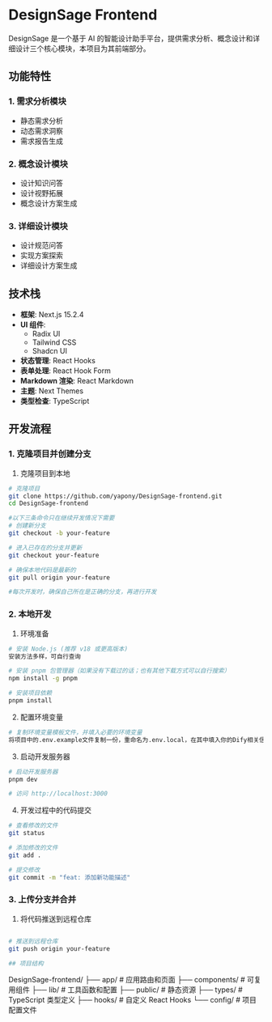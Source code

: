 # DesignSage Frontend

DesignSage 是一个基于 AI 的智能设计助手平台，提供需求分析、概念设计和详细设计三个核心模块，本项目为其前端部分。

## 功能特性

### 1. 需求分析模块
- 静态需求分析
- 动态需求洞察
- 需求报告生成

### 2. 概念设计模块
- 设计知识问答
- 设计视野拓展
- 概念设计方案生成

### 3. 详细设计模块
- 设计规范问答
- 实现方案探索
- 详细设计方案生成

## 技术栈

- **框架**: Next.js 15.2.4
- **UI 组件**: 
  - Radix UI
  - Tailwind CSS
  - Shadcn UI
- **状态管理**: React Hooks
- **表单处理**: React Hook Form
- **Markdown 渲染**: React Markdown
- **主题**: Next Themes
- **类型检查**: TypeScript

## 开发流程

### 1. 克隆项目并创建分支

1. 克隆项目到本地
```bash
# 克隆项目
git clone https://github.com/yapony/DesignSage-frontend.git
cd DesignSage-frontend

#以下三条命令只在继续开发情况下需要
# 创建新分支
git checkout -b your-feature

# 进入已存在的分支并更新
git checkout your-feature

# 确保本地代码是最新的
git pull origin your-feature

#每次开发时，确保自己所在是正确的分支，再进行开发
```

### 2. 本地开发

1. 环境准备
```bash
# 安装 Node.js (推荐 v18 或更高版本)
安装方法多样，可自行查询

# 安装 pnpm 包管理器（如果没有下载过的话；也有其他下载方式可以自行搜索）
npm install -g pnpm

# 安装项目依赖
pnpm install
```

2. 配置环境变量
```bash
# 复制环境变量模板文件，并填入必要的环境变量
将项目中的.env.example文件复制一份，重命名为.env.local，在其中填入你的Dify相关信息
```

3. 启动开发服务器
```bash
# 启动开发服务器
pnpm dev

# 访问 http://localhost:3000
```

4. 开发过程中的代码提交
```bash
# 查看修改的文件
git status

# 添加修改的文件
git add .

# 提交修改
git commit -m "feat: 添加新功能描述"
```

### 3. 上传分支并合并

1. 将代码推送到远程仓库
```bash

# 推送到远程仓库
git push origin your-feature

## 项目结构

```
DesignSage-frontend/
├── app/                # 应用路由和页面
├── components/         # 可复用组件
├── lib/               # 工具函数和配置
├── public/            # 静态资源
├── types/             # TypeScript 类型定义
├── hooks/             # 自定义 React Hooks
└── config/            # 项目配置文件
```

